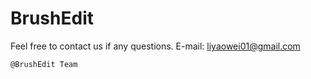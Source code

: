 # BrushEdit

Feel free to contact us if any questions.
E-mail: liyaowei01@gmail.com

```@BrushEdit Team```